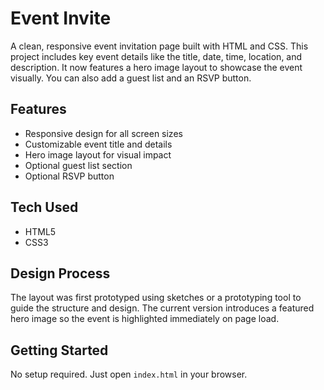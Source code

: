 # Event Invite

A clean, responsive event invitation page built with HTML and CSS. This project includes key event details like the title, date, time, location, and description. It now features a hero image layout to showcase the event visually. You can also add a guest list and an RSVP button.

## Features
- Responsive design for all screen sizes
- Customizable event title and details
- Hero image layout for visual impact
- Optional guest list section
- Optional RSVP button

## Tech Used
- HTML5
- CSS3

## Design Process
The layout was first prototyped using sketches or a prototyping tool to guide the structure and design. The current version introduces a featured hero image so the event is highlighted immediately on page load.

## Getting Started
No setup required. Just open `index.html` in your browser.
